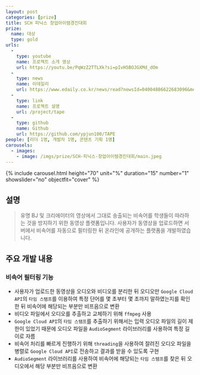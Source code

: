 ```yaml
---
layout: post
categories: [prize]
title: SCH 피닉스 창업아이템경진대회
prize:
  name: 대상
  type: gold
urls:
  -
    type: youtube
    name: 프로젝트 소개 영상
    url: https://youtu.be/PqWzZ2TTLXk?si=pIvH5BOJGXMd_dOm
  -
    type: news
    name: 이데일리
    url: https://www.edaily.co.kr/news/read?newsId=04004886622683096&mediaCodeNo=257&OutLnkChk=Y
  -
    type: link
    name: 프로젝트 설명
    url: /project/tape
  -
    type: github
    name: Github
    url: https://github.com/ypjun100/TAPE
people: [리더 1명, 개발자 1명, 콘텐츠 기획 1명]
carousels:
  - images: 
    - image: /imgs/prize/SCH-피닉스-창업아이템경진대회/main.jpeg
---
```


{% include carousel.html height="70" unit="%" duration="15" number="1" showslider="no" objectfit="cover" %}

## 설명
> 유명 BJ 및 크리에이터의 영상에서 그대로 송출되는 비속어를 학생들이 따라하는 것을 방지하기 위한 동영상 플랫폼입니다. 사용자가 동영상을 업로드하면 서버에서 비속어를 자동으로 필터링한 뒤 온라인에 공개하는 플랫폼을 개발하였습니다.

## 주요 개발 내용
### 비속어 필터링 기능
* 사용자가 업로드한 동영상을 오디오와 비디오를 분리한 뒤 오디오만 `Google Cloud API`의 `타임 스탬프`를 이용하여 특정 단어를 몇 초부터 몇 초까지 말하였는지를 확인한 뒤 비속어에 해당되는 부분만 비프음으로 변환
* 비디오 파일에서 오디오를 추출하고 교체하기 위해 `ffmpeg` 사용
* `Google Cloud API`의 `타임 스탬프`를 추출하기 위해서는 입력 오디오 파일의 길이 제한이 있었기 때문에 오디오 파일을 `AudioSegment` 라이브러리를 사용하여 특정 길이로 자름
* 비속어 처리를 빠르게 진행하기 위해 `threading`을 사용하여 잘려진 오디오 파일을 병렬로 `Google Cloud API`로 전송하고 결과를 받을 수 있도록 구현
* `AudioSegment` 라이브러리를 사용하여 비속어에 해당되는 `타임 스탬프`를 찾은 뒤 오디오에서 해당 부분만 비프음으로 변환